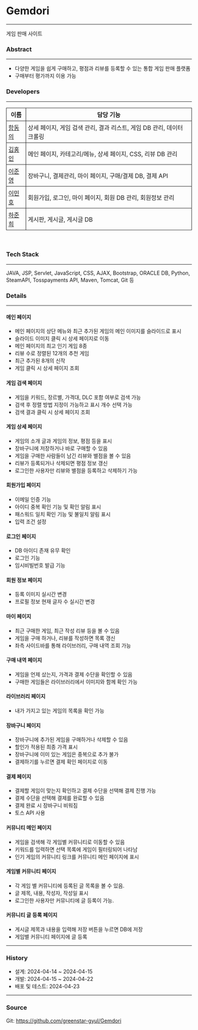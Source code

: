 <style>
table tr, th, td {
  border: 1px solid;
}
table th {
  padding: 5px;
  text-align: center;
}
table td {
  padding: 5px;
}
</style>
# Gemdori
---
게임 판매 사이트

### Abstract
---
- 다양한 게임을 쉽게 구매하고, 평점과 리뷰를 등록할 수 있는 통합 게임 판매 플랫폼
- 구매부터 평가까지 이용 가능

### Developers
---

<table>
  <thead>
    <tr>
      <th>이름</th><th>담당 기능</th>
    </tr>
  </thead>
  <tbody>
    <tr>
      <td><a href="https://github.com/greenstar-gyul">함동의</a></td>
      <td>
        상세 페이지,
        게임 검색 관리,
        결과 리스트,
        게임 DB 관리,
        데이터 크롤링
      </td>
    </tr>
    <tr>
      <td><a href="https://github.com/geniusIN">김홍인</a></td>
      <td>
        메인 페이지,
        카테고리/메뉴,
        상세 페이지,
        CSS,
        리뷰 DB 관리
      </td>
    </tr>
    <tr>
      <td><a href="https://github.com/dder2013132">이준영</a></td>
      <td>
        장바구니,
        결제관리,
        마이 페이지,
        구매/결제 DB,
        결제 API
      </td>
    </tr>
    <tr>
      <td><a href="https://github.com/abcals77">이민호</a></td>
      <td>
        회원가입,
        로그인,
        마이 페이지,
        회원 DB 관리,
        회원정보 관리
      </td>
    </tr>
    <tr>
      <td><a href="https://github.com/hajunhee">하준희</a></td>
      <td>
        게시판,
        게시글,
        게시글 DB
      </td>
    </tr>
  </tbody>
</table>
<br>

### Tech Stack
---

JAVA, JSP, Servlet, JavaScript, CSS, AJAX, Bootstrap, ORACLE DB, Python, SteamAPI, Tosspayments API, Maven, Tomcat, Git 등

### Details
---
#### 메인 페이지
- 메인 페이지의 상단 메뉴와 최근 추가된 게임의 메인 이미지를 슬라이드로 표시
- 슬라이드 이미지 클릭 시 상세 페이지로 이동
- 메인 페이지의 최고 인기 게임 8종
- 리뷰 수로 정렬된 12개의 추천 게임
- 최근 추가된 8개의 신작
- 게임 클릭 시 상세 페이지 조회

#### 게임 검색 페이지
- 게임을 키워드, 장르별, 가격대, DLC 포함 여부로 검색 가능
- 검색 후 정렬 방법 지정이 가능하고 표시 개수 선택 가능
- 검색 결과 클릭 시 상세 페이지 조회

#### 게임 상세 페이지
- 게임의 소개 글과 게임의 정보, 평점 등을 표시
- 장바구니에 저장하거나 바로 구매할 수 있음
- 게임을 구매한 사람들이 남긴 리뷰와 별점을 볼 수 있음
- 리뷰가 등록되거나 삭제되면 평점 정보 갱신
- 로그인한 사용자만 리뷰와 별점을 등록하고 삭제하기 가능

#### 회원가입 페이지
- 이메일 인증 기능
- 아이디 중복 확인 기능 및 확인 알림 표시
- 패스워드 일치 확인 기능 및 불일치 알림 표시
- 입력 조건 설정

#### 로그인 페이지
- DB 아이디 존재 유무 확인
- 로그인 기능
- 임시비빌번호 발급 기능

#### 회원 정보 페이지
- 등록 이미지 실시간 변경
- 프로필 정보 현재 글자 수 실시간 변경

#### 마이 페이지
- 최근 구매한 게임, 최근 작성 리뷰 등을 볼 수 있음
- 게임을 구매 하거나, 리뷰를 작성하면 목록 갱신
- 좌측 사이드바를 통해 라이브러리, 구매 내역 조회 가능
  
#### 구매 내역 페이지
- 게임을 언제 샀는지, 가격과 결제 수단을 확인할 수 있음
- 구매한 게임들은 라이브러리에서 이미지와 함께 확인 가능

#### 라이브러리 페이지
- 내가 가지고 있는 게임의 목록을 확인 가능

#### 장바구니 페이지
- 장바구니에 추가된 게임을 구매하거나 삭제할 수 있음
- 할인가 적용된 최종 가격 표시
- 장바구니에 이미 있는 게임은 중복으로 추가 불가
- 결제하기를 누르면 결제 확인 페이지로 이동

#### 결제 페이지
- 결제할 게임이 맞는지 확인하고 결제 수단을 선택해 결제 진행 가능
- 결제 수단을 선택해 결제를 완료할 수 있음
- 결제 완료 시 장바구니 비워짐
- 토스 API 사용

#### 커뮤니티 메인 페이지
- 게임을 검색해 각 게임별 커뮤니티로 이동할 수 있음
- 키워드를 입력하면 선택 목록에 게임이 필터링되어 나타남
- 인기 게임의 커뮤니티 링크를 커뮤니티 메인 페이지에 표시

#### 게임별 커뮤니티 페이지
- 각 게임 별 커뮤니티에 등록된 글 목록을 볼 수 있음.
- 글 제목, 내용, 작성자, 작성일 표시
- 로그인한 사용자만 커뮤니티에 글 등록이 가능.
  
#### 커뮤니티 글 등록 페이지
- 게시글 제목과 내용을 입력해 저장 버튼을 누르면 DB에 저장
- 게임별 커뮤니티 페이지에 글 등록
---
### History
- 설계: 2024-04-14 ~ 2024-04-15
- 개발: 2024-04-15 ~ 2024-04-22
- 배포 및 테스트: 2024-04-23
---
### Source
Git: https://github.com/greenstar-gyul/Gemdori
